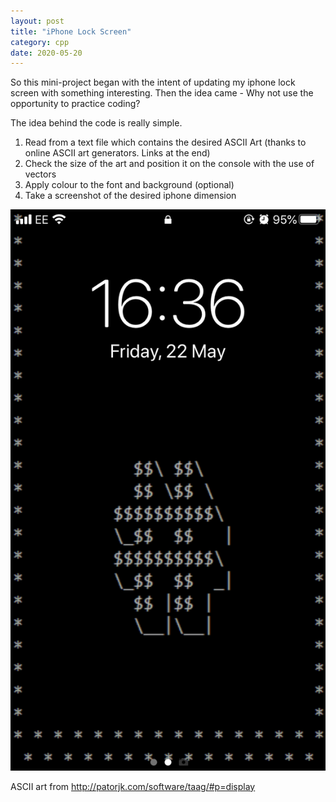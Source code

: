 ```yaml
---
layout: post
title: "iPhone Lock Screen"
category: cpp
date: 2020-05-20
---
```


So this mini-project began with the intent of updating my iphone lock screen with something interesting. Then the idea came - Why not use the opportunity to practice coding?

The idea behind the code is really simple. 

<ol>
  <li>Read from a text file which contains the desired ASCII Art (thanks to online ASCII art generators. Links at the end)</li>
  <li>Check the size of the art and position it on the console with the use of vectors</li>
  <li>Apply colour to the font and background (optional)</li>
  <li>Take a screenshot of the desired iphone dimension</li>
</ol>

<img src="/pictures/Whitehash.png" style="height:50%;" class="center">

ASCII art from http://patorjk.com/software/taag/#p=display

<script src="https://gist.github.com/cchanzl/07babb551e964ea347a726f44cf061f5.js"></script>
